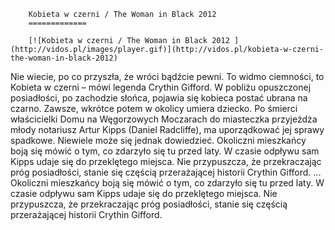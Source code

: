 
        Kobieta w czerni / The Woman in Black 2012 
        =============
        
        [![Kobieta w czerni / The Woman in Black 2012 ](http://vidos.pl/images/player.gif)](http://vidos.pl/kobieta-w-czerni-the-woman-in-black-2012)
        
        
 Nie wiecie, po co przyszła, że wróci bądźcie pewni. To widmo ciemności, to Kobieta w czerni – mówi legenda Crythin Gifford. W pobliżu opuszczonej posiadłości, po zachodzie słońca, pojawia się kobieca postać ubrana na czarno. Zawsze, wkrótce potem w okolicy umiera dziecko. Po śmierci właścicielki Domu na Węgorzowych Moczarach do miasteczka przyjeżdża młody notariusz Artur Kipps (Daniel Radcliffe), ma uporządkować jej sprawy spadkowe. Niewiele może się jednak dowiedzieć. Okoliczni mieszkańcy boją się mówić o tym, co zdarzyło się tu przed laty. W czasie odpływu sam Kipps udaje się do przeklętego miejsca. Nie przypuszcza, że przekraczając próg posiadłości, stanie się częścią przerażającej historii Crythin Gifford.  ... Okoliczni mieszkańcy boją się mówić o tym, co zdarzyło się tu przed laty. W czasie odpływu sam Kipps udaje się do przeklętego miejsca. Nie przypuszcza, że przekraczając próg posiadłości, stanie się częścią przerażającej historii Crythin Gifford.
    